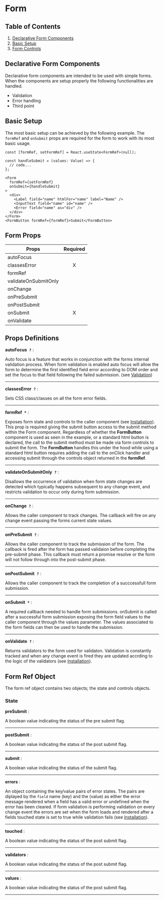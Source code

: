 # Form

## Table of Contents

1. [Declarative Form Components](#declarative)
2. [Basic Setup](#basicsetup)
3. [Form Controls](#formcontrols)

## Declarative Form Components

Declarative form components are intended to be used with simple forms. When the components are setup properly the following functionalities are handled.

- Validation
- Error handling
- Third point

## Basic Setup

The most basic setup can be achieved by the following example. The `formRef` and `onSubmit` props are required for the form to work with its most basic usage.

```
const [formRef, setFormRef] = React.useState<FormRef>(null);

const handleSubmit = (values: Value) => {
  // code...
};

<Form
  formRef={setFormRef}
  onSubmit={handleSubmit}
>
  <div>
    <Label field="name" htmlFor="name" label="Name" />
    <InputText field="name" id="name" />
    <Error field="name" as="div" />
  </div>
</Form>
<FormButton formRef={formRef}>Submit</FormButton>
```

## Form Props

| Props                | Required |
| -------------------- | :------: |
| autoFocus            |          |
| classesError         |    X     |
| formRef              |          |
| validateOnSubmitOnly |          |
| onChange             |          |
| onPreSubmit          |          |
| onPostSubmit         |          |
| onSubmit             |    X     |
| onValidate           |          |

## Props Definitions

**autoFocus` ?`** :

Auto focus is a feature that works in conjunction with the forms internal validation process. When form validation is enabled auto focus will allow the form to determine the first identified field error according to DOM order and set the focus to that field following the failed submission. (see [Validation](#installation))

---

**classesError` ?`** :

Sets CSS class/classes on all the form error fields.

---

**formRef` *`** :

Exposes form state and controls to the caller component (see [Installation](#installation)). This prop is required giving the submit button access to the submit method within the Form component. Regardless of whether the **FormButton** component is used as seen in the example, or a standard html button is declared, the call to the submit method must be made via form controls to submit the form. The **FormButton** handles this under the hood while using a standard html button requires adding the call to the onClick handler and accessing submit through the controls object returned in the **formRef**.

---

**validateOnSubmitOnly` ?`** :

Disallows the occurrence of validation when form state changes are detected which typically happens subsequent to any change event, and restricts validation to occur only during form submission.

---

**onChange` ?`** :

Allows the caller component to track changes. The callback will fire on any change event passing the forms current state values.

---

**onPreSubmit` ?`** :

Allows the caller component to track the submission of the form. The callback is fired after the form has passed validaion before completing the pre-submit phase. This callback must return a promise resolve or the form will not follow through into the post-submit phase.

---

**onPostSubmit` ?`** :

Allows the caller component to track the completion of a succcessfull form submission.

---

**onSubmit` *`** :

A required callback needed to handle form submissions. onSubmit is called after a successful form submission exposing the form field values to the caller component through the values parameter. The values associated to the form fields can then be used to handle the submission.

---

**onValidate` ?`** :

Returns validators to the form used for validaton. Validation is constantly tracked and when any change event is fired they are updated accrding to the logic of the validators (see [Installation](#installation)).

## Form Ref Object

The form ref object contains two objects; the state and controls objects.

### State

**preSubmit** :

A boolean value indicating the status of the pre submit flag.

---

**postSubmit** :

A boolean value indicating the status of the post submit flag.

---

**submit** :

A boolean value indicating the status of the submit flag.

---

**errors** :

An object containing the key/value pairs of error states. The pairs are diplayed by the `field` name (key) and the (value) as either the error message rendered when a field has a valid error or undefined when the error has been cleared. If form validation is performing validation on every change event the errors are set when the form loads and rendered after a fields touched state is set to true while validation fails (see [Installation](#installation)).

---

**touched** :

A boolean value indicating the status of the post submit flag.

---

**validators** :

A boolean value indicating the status of the post submit flag.

---

**values** :

A boolean value indicating the status of the post submit flag.

---
